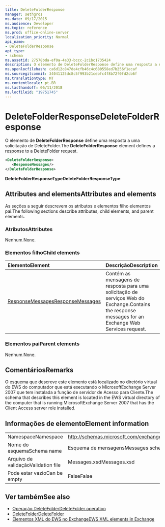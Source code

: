```yaml
---
title: DeleteFolderResponse
manager: sethgros
ms.date: 09/17/2015
ms.audience: Developer
ms.topic: reference
ms.prod: office-online-server
localization_priority: Normal
api_name:
- DeleteFolderResponse
api_type:
- schema
ms.assetid: 27578bda-ef0a-4a33-bccc-2c1bc1735424
description: O elemento de DeleteFolderResponse define uma resposta a uma solicitação de DeleteFolder.
ms.openlocfilehash: ca6d12c847de4cfb46c4c680558ed7b256f1ecaf
ms.sourcegitcommit: 34041125dc8c5f993b21cebfc4f8b72f0fd2cb6f
ms.translationtype: MT
ms.contentlocale: pt-BR
ms.lasthandoff: 06/11/2018
ms.locfileid: "19751745"
---
```

# <a name="deletefolderresponse"></a><span data-ttu-id="cc496-103">DeleteFolderResponse</span><span class="sxs-lookup"><span data-stu-id="cc496-103">DeleteFolderResponse</span></span>

<span data-ttu-id="cc496-104">O elemento de **DeleteFolderResponse** define uma resposta a uma solicitação de DeleteFolder.</span><span class="sxs-lookup"><span data-stu-id="cc496-104">The **DeleteFolderResponse** element defines a response to a DeleteFolder request.</span></span> 
  
```xml
<DeleteFolderResponse>
   <ResponseMessages/>
</DeleteFolderResponse>
```

 <span data-ttu-id="cc496-105">**DeleteFolderResponseType**</span><span class="sxs-lookup"><span data-stu-id="cc496-105">**DeleteFolderResponseType**</span></span>
## <a name="attributes-and-elements"></a><span data-ttu-id="cc496-106">Attributes and elements</span><span class="sxs-lookup"><span data-stu-id="cc496-106">Attributes and elements</span></span>

<span data-ttu-id="cc496-107">As seções a seguir descrevem os atributos e elementos filho elementos pai.</span><span class="sxs-lookup"><span data-stu-id="cc496-107">The following sections describe attributes, child elements, and parent elements.</span></span>
  
### <a name="attributes"></a><span data-ttu-id="cc496-108">Atributos</span><span class="sxs-lookup"><span data-stu-id="cc496-108">Attributes</span></span>

<span data-ttu-id="cc496-109">Nenhum.</span><span class="sxs-lookup"><span data-stu-id="cc496-109">None.</span></span>
  
### <a name="child-elements"></a><span data-ttu-id="cc496-110">Elementos filho</span><span class="sxs-lookup"><span data-stu-id="cc496-110">Child elements</span></span>

|<span data-ttu-id="cc496-111">**Elemento**</span><span class="sxs-lookup"><span data-stu-id="cc496-111">**Element**</span></span>|<span data-ttu-id="cc496-112">**Descrição**</span><span class="sxs-lookup"><span data-stu-id="cc496-112">**Description**</span></span>|
|:-----|:-----|
|[<span data-ttu-id="cc496-113">ResponseMessages</span><span class="sxs-lookup"><span data-stu-id="cc496-113">ResponseMessages</span></span>](responsemessages.md) <br/> |<span data-ttu-id="cc496-114">Contém as mensagens de resposta para uma solicitação de serviços Web do Exchange.</span><span class="sxs-lookup"><span data-stu-id="cc496-114">Contains the response messages for an Exchange Web Services request.</span></span>  <br/> |
   
### <a name="parent-elements"></a><span data-ttu-id="cc496-115">Elementos pai</span><span class="sxs-lookup"><span data-stu-id="cc496-115">Parent elements</span></span>

<span data-ttu-id="cc496-116">Nenhum.</span><span class="sxs-lookup"><span data-stu-id="cc496-116">None.</span></span>
  
## <a name="remarks"></a><span data-ttu-id="cc496-117">Comentários</span><span class="sxs-lookup"><span data-stu-id="cc496-117">Remarks</span></span>

<span data-ttu-id="cc496-118">O esquema que descreve este elemento está localizado no diretório virtual do EWS do computador que está executando o MicrosoftExchange Server 2007 que tem instalada a função de servidor de Acesso para Cliente.</span><span class="sxs-lookup"><span data-stu-id="cc496-118">The schema that describes this element is located in the EWS virtual directory of the computer that is running MicrosoftExchange Server 2007 that has the Client Access server role installed.</span></span>
  
## <a name="element-information"></a><span data-ttu-id="cc496-119">Informações de elemento</span><span class="sxs-lookup"><span data-stu-id="cc496-119">Element information</span></span>

|||
|:-----|:-----|
|<span data-ttu-id="cc496-120">Namespace</span><span class="sxs-lookup"><span data-stu-id="cc496-120">Namespace</span></span>  <br/> |http://schemas.microsoft.com/exchange/services/2006/messages  <br/> |
|<span data-ttu-id="cc496-121">Nome do esquema</span><span class="sxs-lookup"><span data-stu-id="cc496-121">Schema name</span></span>  <br/> |<span data-ttu-id="cc496-122">Esquema de mensagens</span><span class="sxs-lookup"><span data-stu-id="cc496-122">Messages schema</span></span>  <br/> |
|<span data-ttu-id="cc496-123">Arquivo de validação</span><span class="sxs-lookup"><span data-stu-id="cc496-123">Validation file</span></span>  <br/> |<span data-ttu-id="cc496-124">Messages.xsd</span><span class="sxs-lookup"><span data-stu-id="cc496-124">Messages.xsd</span></span>  <br/> |
|<span data-ttu-id="cc496-125">Pode estar vazio</span><span class="sxs-lookup"><span data-stu-id="cc496-125">Can be empty</span></span>  <br/> |<span data-ttu-id="cc496-126">False</span><span class="sxs-lookup"><span data-stu-id="cc496-126">False</span></span>  <br/> |
   
## <a name="see-also"></a><span data-ttu-id="cc496-127">Ver também</span><span class="sxs-lookup"><span data-stu-id="cc496-127">See also</span></span>

- [<span data-ttu-id="cc496-128">Operação DeleteFolder</span><span class="sxs-lookup"><span data-stu-id="cc496-128">DeleteFolder operation</span></span>](deletefolder-operation.md) 
- [<span data-ttu-id="cc496-129">DeleteFolder</span><span class="sxs-lookup"><span data-stu-id="cc496-129">DeleteFolder</span></span>](deletefolder.md)
- [<span data-ttu-id="cc496-130">Elementos XML do EWS no Exchange</span><span class="sxs-lookup"><span data-stu-id="cc496-130">EWS XML elements in Exchange</span></span>](ews-xml-elements-in-exchange.md)

